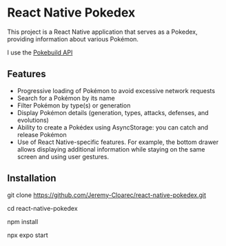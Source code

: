 # React Native Pokedex

This project is a React Native application that serves as a Pokedex, providing information about various Pokémon.

I use the [Pokebuild API](https://pokebuildapi.fr/api/v1)

## Features
* Progressive loading of Pokémon to avoid excessive network requests
* Search for a Pokémon by its name
* Filter Pokémon by type(s) or generation
* Display Pokémon details (generation, types, attacks, defenses, and evolutions)
* Ability to create a Pokédex using AsyncStorage: you can catch and release Pokémon
* Use of React Native-specific features. For example, the bottom drawer allows displaying additional information while staying on the same screen and using user gestures.

## Installation 
  git clone https://github.com/Jeremy-Cloarec/react-native-pokedex.git
  
  cd react-native-pokedex
  
  npm install
  
  npx expo start




